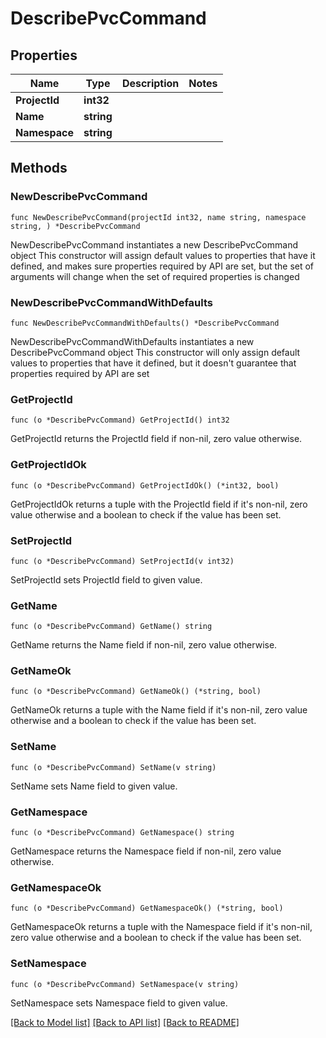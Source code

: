 # DescribePvcCommand

## Properties

Name | Type | Description | Notes
------------ | ------------- | ------------- | -------------
**ProjectId** | **int32** |  | 
**Name** | **string** |  | 
**Namespace** | **string** |  | 

## Methods

### NewDescribePvcCommand

`func NewDescribePvcCommand(projectId int32, name string, namespace string, ) *DescribePvcCommand`

NewDescribePvcCommand instantiates a new DescribePvcCommand object
This constructor will assign default values to properties that have it defined,
and makes sure properties required by API are set, but the set of arguments
will change when the set of required properties is changed

### NewDescribePvcCommandWithDefaults

`func NewDescribePvcCommandWithDefaults() *DescribePvcCommand`

NewDescribePvcCommandWithDefaults instantiates a new DescribePvcCommand object
This constructor will only assign default values to properties that have it defined,
but it doesn't guarantee that properties required by API are set

### GetProjectId

`func (o *DescribePvcCommand) GetProjectId() int32`

GetProjectId returns the ProjectId field if non-nil, zero value otherwise.

### GetProjectIdOk

`func (o *DescribePvcCommand) GetProjectIdOk() (*int32, bool)`

GetProjectIdOk returns a tuple with the ProjectId field if it's non-nil, zero value otherwise
and a boolean to check if the value has been set.

### SetProjectId

`func (o *DescribePvcCommand) SetProjectId(v int32)`

SetProjectId sets ProjectId field to given value.


### GetName

`func (o *DescribePvcCommand) GetName() string`

GetName returns the Name field if non-nil, zero value otherwise.

### GetNameOk

`func (o *DescribePvcCommand) GetNameOk() (*string, bool)`

GetNameOk returns a tuple with the Name field if it's non-nil, zero value otherwise
and a boolean to check if the value has been set.

### SetName

`func (o *DescribePvcCommand) SetName(v string)`

SetName sets Name field to given value.


### GetNamespace

`func (o *DescribePvcCommand) GetNamespace() string`

GetNamespace returns the Namespace field if non-nil, zero value otherwise.

### GetNamespaceOk

`func (o *DescribePvcCommand) GetNamespaceOk() (*string, bool)`

GetNamespaceOk returns a tuple with the Namespace field if it's non-nil, zero value otherwise
and a boolean to check if the value has been set.

### SetNamespace

`func (o *DescribePvcCommand) SetNamespace(v string)`

SetNamespace sets Namespace field to given value.



[[Back to Model list]](../README.md#documentation-for-models) [[Back to API list]](../README.md#documentation-for-api-endpoints) [[Back to README]](../README.md)


